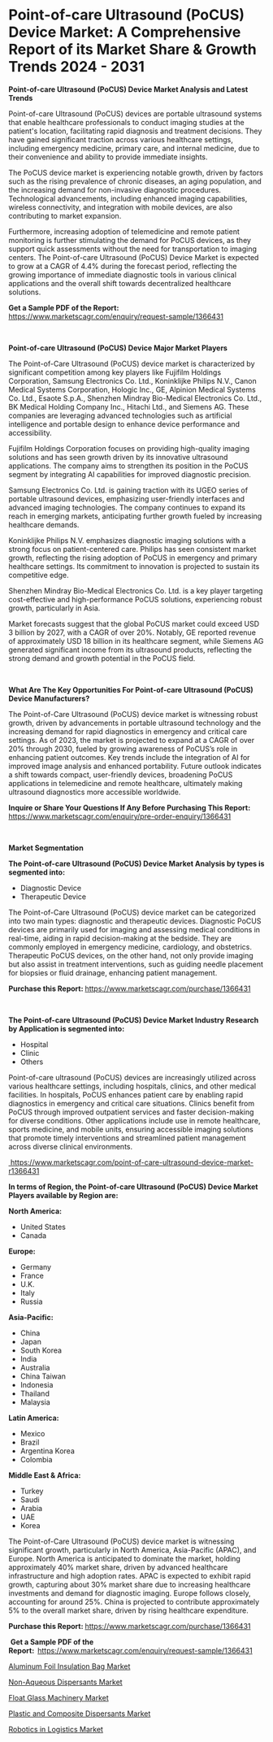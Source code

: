 <p><h1>Point-of-care Ultrasound (PoCUS) Device Market: A Comprehensive Report of its Market Share & Growth Trends 2024 - 2031</h1></p><p><strong>Point-of-care Ultrasound (PoCUS) Device Market Analysis and Latest Trends</strong></p>
<p><p>Point-of-care Ultrasound (PoCUS) devices are portable ultrasound systems that enable healthcare professionals to conduct imaging studies at the patient's location, facilitating rapid diagnosis and treatment decisions. They have gained significant traction across various healthcare settings, including emergency medicine, primary care, and internal medicine, due to their convenience and ability to provide immediate insights.</p><p>The PoCUS device market is experiencing notable growth, driven by factors such as the rising prevalence of chronic diseases, an aging population, and the increasing demand for non-invasive diagnostic procedures. Technological advancements, including enhanced imaging capabilities, wireless connectivity, and integration with mobile devices, are also contributing to market expansion. </p><p>Furthermore, increasing adoption of telemedicine and remote patient monitoring is further stimulating the demand for PoCUS devices, as they support quick assessments without the need for transportation to imaging centers. The Point-of-care Ultrasound (PoCUS) Device Market is expected to grow at a CAGR of 4.4% during the forecast period, reflecting the growing importance of immediate diagnostic tools in various clinical applications and the overall shift towards decentralized healthcare solutions.</p></p>
<p><strong>Get a Sample PDF of the Report:&nbsp;</strong> <a href="https://www.marketscagr.com/enquiry/request-sample/1366431">https://www.marketscagr.com/enquiry/request-sample/1366431</a></p>
<p>&nbsp;</p>
<p><strong>Point-of-care Ultrasound (PoCUS) Device Major Market Players</strong></p>
<p><p>The Point-of-Care Ultrasound (PoCUS) device market is characterized by significant competition among key players like Fujifilm Holdings Corporation, Samsung Electronics Co. Ltd., Koninklijke Philips N.V., Canon Medical Systems Corporation, Hologic Inc., GE, Alpinion Medical Systems Co. Ltd., Esaote S.p.A., Shenzhen Mindray Bio-Medical Electronics Co. Ltd., BK Medical Holding Company Inc., Hitachi Ltd., and Siemens AG. These companies are leveraging advanced technologies such as artificial intelligence and portable design to enhance device performance and accessibility.</p><p>Fujifilm Holdings Corporation focuses on providing high-quality imaging solutions and has seen growth driven by its innovative ultrasound applications. The company aims to strengthen its position in the PoCUS segment by integrating AI capabilities for improved diagnostic precision.</p><p>Samsung Electronics Co. Ltd. is gaining traction with its UGEO series of portable ultrasound devices, emphasizing user-friendly interfaces and advanced imaging technologies. The company continues to expand its reach in emerging markets, anticipating further growth fueled by increasing healthcare demands.</p><p>Koninklijke Philips N.V. emphasizes diagnostic imaging solutions with a strong focus on patient-centered care. Philips has seen consistent market growth, reflecting the rising adoption of PoCUS in emergency and primary healthcare settings. Its commitment to innovation is projected to sustain its competitive edge.</p><p>Shenzhen Mindray Bio-Medical Electronics Co. Ltd. is a key player targeting cost-effective and high-performance PoCUS solutions, experiencing robust growth, particularly in Asia.</p><p>Market forecasts suggest that the global PoCUS market could exceed USD 3 billion by 2027, with a CAGR of over 20%. Notably, GE reported revenue of approximately USD 18 billion in its healthcare segment, while Siemens AG generated significant income from its ultrasound products, reflecting the strong demand and growth potential in the PoCUS field.</p></p>
<p>&nbsp;</p>
<p><strong>What Are The Key Opportunities For Point-of-care Ultrasound (PoCUS) Device Manufacturers?</strong></p>
<p><p>The Point-of-Care Ultrasound (PoCUS) device market is witnessing robust growth, driven by advancements in portable ultrasound technology and the increasing demand for rapid diagnostics in emergency and critical care settings. As of 2023, the market is projected to expand at a CAGR of over 20% through 2030, fueled by growing awareness of PoCUS’s role in enhancing patient outcomes. Key trends include the integration of AI for improved image analysis and enhanced portability. Future outlook indicates a shift towards compact, user-friendly devices, broadening PoCUS applications in telemedicine and remote healthcare, ultimately making ultrasound diagnostics more accessible worldwide.</p></p>
<p><strong>Inquire or Share Your Questions If Any Before Purchasing This Report:</strong> <a href="https://www.marketscagr.com/enquiry/pre-order-enquiry/1366431">https://www.marketscagr.com/enquiry/pre-order-enquiry/1366431</a></p>
<p>&nbsp;</p>
<p><strong>Market Segmentation</strong></p>
<p><strong>The Point-of-care Ultrasound (PoCUS) Device Market Analysis by types is segmented into:</strong></p>
<p><ul><li>Diagnostic Device</li><li>Therapeutic Device</li></ul></p>
<p><p>The Point-of-Care Ultrasound (PoCUS) device market can be categorized into two main types: diagnostic and therapeutic devices. Diagnostic PoCUS devices are primarily used for imaging and assessing medical conditions in real-time, aiding in rapid decision-making at the bedside. They are commonly employed in emergency medicine, cardiology, and obstetrics. Therapeutic PoCUS devices, on the other hand, not only provide imaging but also assist in treatment interventions, such as guiding needle placement for biopsies or fluid drainage, enhancing patient management.</p></p>
<p><strong>Purchase this Report:&nbsp;</strong><a href="https://www.marketscagr.com/purchase/1366431">https://www.marketscagr.com/purchase/1366431</a></p>
<p>&nbsp;</p>
<p><strong>The Point-of-care Ultrasound (PoCUS) Device Market Industry Research by Application is segmented into:</strong></p>
<p><ul><li>Hospital</li><li>Clinic</li><li>Others</li></ul></p>
<p><p>Point-of-care ultrasound (PoCUS) devices are increasingly utilized across various healthcare settings, including hospitals, clinics, and other medical facilities. In hospitals, PoCUS enhances patient care by enabling rapid diagnostics in emergency and critical care situations. Clinics benefit from PoCUS through improved outpatient services and faster decision-making for diverse conditions. Other applications include use in remote healthcare, sports medicine, and mobile units, ensuring accessible imaging solutions that promote timely interventions and streamlined patient management across diverse clinical environments.</p></p>
<p><a href="https://www.marketscagr.com/point-of-care-ultrasound-device-market-r1366431">&nbsp;https://www.marketscagr.com/point-of-care-ultrasound-device-market-r1366431</a></p>
<p><strong>In terms of Region, the Point-of-care Ultrasound (PoCUS) Device Market Players available by Region are:</strong></p>
<p>
    <p> <strong> North America: </strong>
        <ul>
            <li>United States</li>
            <li>Canada</li>
        </ul>
        </p> 
    <p> <strong> Europe: </strong>
        <ul>
            <li>Germany</li>
            <li>France</li>
            <li>U.K.</li>
            <li>Italy</li>
            <li>Russia</li>
        </ul>
        </p> 
    <p> <strong> Asia-Pacific: </strong>
        <ul>
            <li>China</li>
            <li>Japan</li>
            <li>South Korea</li>
            <li>India</li>
            <li>Australia</li>
            <li>China Taiwan</li>
            <li>Indonesia</li>
            <li>Thailand</li>
            <li>Malaysia</li>
        </ul>
        </p> 
    <p> <strong> Latin America: </strong>
        <ul>
            <li>Mexico</li>
            <li>Brazil</li>
            <li>Argentina Korea</li>
            <li>Colombia</li>
        </ul>
        </p> 
    <p> <strong> Middle East & Africa: </strong>
        <ul>
            <li>Turkey</li>
            <li>Saudi</li>
            <li>Arabia</li>
            <li>UAE</li>
            <li>Korea</li>
        </ul>
    </p>
    </p>
<p><p>The Point-of-Care Ultrasound (PoCUS) device market is witnessing significant growth, particularly in North America, Asia-Pacific (APAC), and Europe. North America is anticipated to dominate the market, holding approximately 40% market share, driven by advanced healthcare infrastructure and high adoption rates. APAC is expected to exhibit rapid growth, capturing about 30% market share due to increasing healthcare investments and demand for diagnostic imaging. Europe follows closely, accounting for around 25%. China is projected to contribute approximately 5% to the overall market share, driven by rising healthcare expenditure.</p></p>
<p><strong>Purchase this Report: </strong><a href="https://www.marketscagr.com/purchase/1366431">https://www.marketscagr.com/purchase/1366431</a></p>
<p>&nbsp;<strong>Get a Sample PDF of the Report:&nbsp;&nbsp;</strong><a href="https://www.marketscagr.com/enquiry/request-sample/1366431">https://www.marketscagr.com/enquiry/request-sample/1366431</a></p>
<p><strong></strong></p>
<p><p><a href="https://www.linkedin.com/pulse/global-aluminum-foil-insulation-bag-market-focus-product-type-grk5e?trackingId=1QQ%2FVWchTli8aqSmOEa4Aw%3D%3D">Aluminum Foil Insulation Bag Market</a></p><p><a href="https://issuu.com/reportprime-2/docs/non-aqueous-dispersants-market-size_2f4064f53913ed">Non-Aqueous Dispersants Market</a></p><p><a href="https://www.linkedin.com/pulse/analyzing-float-glass-machinery-market-dynamics-growth-lnjqe?trackingId=9IBRenawR4aoqIOLxuOduQ%3D%3D">Float Glass Machinery Market</a></p><p><a href="https://issuu.com/reportprime-2/docs/plastic-and-composite-dispersants-m_e1ef9ba2eee311">Plastic and Composite Dispersants Market</a></p><p><a href="https://www.linkedin.com/pulse/what-innovations-shaping-robotics-logistics-market-application-rdjne?trackingId=D%2Fp6OE9dQ1eex8mAIs6tpg%3D%3D">Robotics in Logistics Market</a></p></p>
